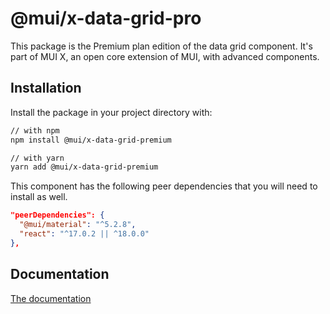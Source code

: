# @mui/x-data-grid-pro

This package is the Premium plan edition of the data grid component.
It's part of MUI X, an open core extension of MUI, with advanced components.

## Installation

Install the package in your project directory with:

```sh
// with npm
npm install @mui/x-data-grid-premium

// with yarn
yarn add @mui/x-data-grid-premium
```

This component has the following peer dependencies that you will need to install as well.

```json
"peerDependencies": {
  "@mui/material": "^5.2.8",
  "react": "^17.0.2 || ^18.0.0"
},
```

## Documentation

[The documentation](https://mui.com/x/react-data-grid/)
